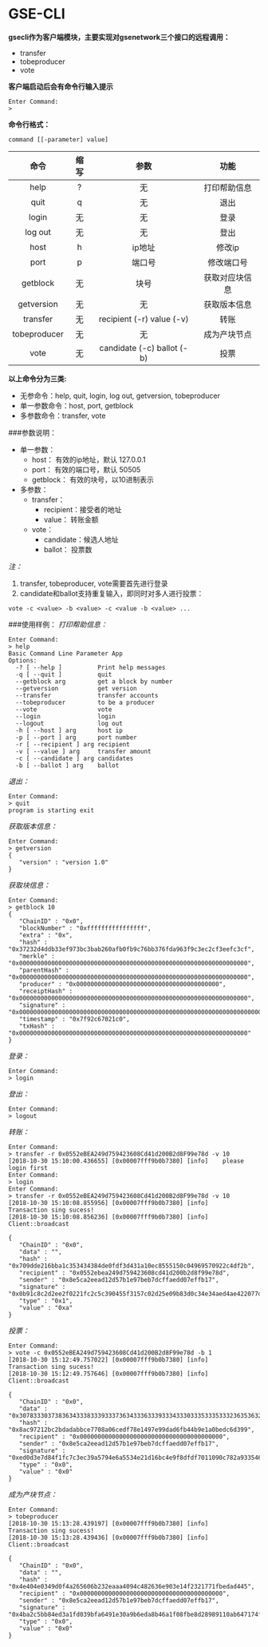 # GSE-CLI 

**gsecli作为客户端模块，主要实现对gsenetwork三个接口的远程调用：**  
* transfer   
* tobeproducer   
* vote

**客户端启动后会有命令行输入提示**
```
Enter Command:
> 
```
**命令行格式：**
```
command [[-parameter] value]
```
| 命令 | 缩写 | 参数 | 功能 |
|:---:|:-----:| :----:| :----:|
| help | ? | 无 | 打印帮助信息 |
| quit | q | 无 | 退出 |
| login | 无 | 无 | 登录 |
| log out | 无 | 无 | 登出 |
| host | h | ip地址 | 修改ip |
| port | p | 端口号 | 修改端口号 | 
| getblock | 无 | 块号 | 获取对应块信息 |
| getversion | 无 | 无 | 获取版本信息 |
| transfer | 无 | recipient (-r) value (-v) | 转账 |
| tobeproducer | 无 | 无 | 成为产块节点 |
| vote | 无 | candidate (-c) ballot (-b) | 投票|
 
 **以上命令分为三类:**   
 * 无参命令：help, quit, login, log out, getversion, tobeproducer  
 * 单一参数命令：host, port, getblock  
 * 多参数命令：transfer, vote
 
 ###参数说明：
 * 单一参数：
    * host： 有效的ip地址，默认 127.0.0.1
    * port： 有效的端口号，默认 50505
    * getblock： 有效的块号，以10进制表示
 * 多参数：
    * transfer：
        * recipient：接受者的地址
        * value： 转账金额
    * vote：
        * candidate：候选人地址
        * ballot： 投票数
 
*注：*  
1. transfer, tobeproducer, vote需要首先进行登录  
2. candidate和ballot支持重复输入，即同时对多人进行投票：  
```
vote -c <value> -b <value> -c <value -b <value> ...
```
 ###使用样例：
 *打印帮助信息：*
 ```aidl
Enter Command:
> help
Basic Command Line Parameter App
Options:
  -? [ --help ]          Print help messages
  -q [ --quit ]          quit
  --getblock arg         get a block by number
  --getversion           get version
  --transfer             transfer accounts
  --tobeproducer         to be a producer
  --vote                 vote
  --login                login
  --logout               log out
  -h [ --host ] arg      host ip
  -p [ --port ] arg      port number
  -r [ --recipient ] arg recipient
  -v [ --value ] arg     transfer amount
  -c [ --candidate ] arg candidates
  -b [ --ballot ] arg    ballot
```
*退出：*
```aidl
Enter Command:
> quit
program is starting exit
```
*获取版本信息：*
```aidl
Enter Command:
> getversion
{
   "version" : "version 1.0"
}
```
*获取块信息：*
```aidl
Enter Command:
> getblock 10
{
   "ChainID" : "0x0",
   "blockNumber" : "0xffffffffffffffff",
   "extra" : "0x",
   "hash" : "0x37232d4ddb33ef973bc3bab260afb0fb9c76bb376fda963f9c3ec2cf3eefc3cf",
   "merkle" : "0x0000000000000000000000000000000000000000000000000000000000000000",
   "parentHash" : "0x0000000000000000000000000000000000000000000000000000000000000000",
   "producer" : "0x0000000000000000000000000000000000000000",
   "receiptHash" : "0x0000000000000000000000000000000000000000000000000000000000000000",
   "signature" : "0x0000000000000000000000000000000000000000000000000000000000000000000000000000000000000000000000000000000000000000000000000000000000",
   "timestamp" : "0x7f92c67021c0",
   "txHash" : "0x0000000000000000000000000000000000000000000000000000000000000000"
}
```
*登录：*
```aidl
Enter Command:
> login
```
*登出：*
```aidl
Enter Command:
> logout
```
*转账：*
```aidl
Enter Command:
> transfer -r 0x0552eBEA249d759423608Cd41d200B2d8F99e78d -v 10
[2018-10-30 15:10:00.436655] [0x00007fff9b0b7380] [info]    please login first
Enter Command:
> login
Enter Command:
> transfer -r 0x0552eBEA249d759423608Cd41d200B2d8F99e78d -v 10
[2018-10-30 15:10:08.855956] [0x00007fff9b0b7380] [info]    Transaction sing sucess!
[2018-10-30 15:10:08.856236] [0x00007fff9b0b7380] [info]    Client::broadcast

{
   "ChainID" : "0x0",
   "data" : "",
   "hash" : "0x709dde216bba1c353434384de0fdf3d431a10ec8555150c04969570922c4df2b",
   "recipient" : "0x0552ebea249d759423608cd41d200b2d8f99e78d",
   "sender" : "0x8e5ca2eead12d57b1e97beb7dcffaedd07effb17",
   "signature" : "0x0b91c8c2d2ee2f0221fc2c5c390455f3157c02d25e09b83d0c34e34aed4ae422077d3aa98d3c5ab74cdb5f8b97a4fc1f61b7ab9e7c1c5341b4a3ae5ae595cd8b01",
   "type" : "0x1",
   "value" : "0xa"
}
```
*投票：*
```aidl
Enter Command:
> vote -c 0x0552eBEA249d759423608Cd41d200B2d8F99e78d -b 1
[2018-10-30 15:12:49.757022] [0x00007fff9b0b7380] [info]    Transaction sing sucess!
[2018-10-30 15:12:49.757646] [0x00007fff9b0b7380] [info]    Client::broadcast

{
   "ChainID" : "0x0",
   "data" : "0x30783330373836343338333933373634333633393334333033353335333236353632363536313332333433393634333733353339333433323333333633303338363336343334333136343332333033303632333236343338363633393339363533373338363433303331",
   "hash" : "0x8ac97212bc2bdadabbce7708a06cedf78e1497e99dad6fb44b9e1a0bedc6d399",
   "recipient" : "0x0000000000000000000000000000000000000000",
   "sender" : "0x8e5ca2eead12d57b1e97beb7dcffaedd07effb17",
   "signature" : "0xed0d3e7d84f1fc7c3ec39a5794e6a5534e21d16bc4e9f8dfdf7011090c782a93354669610ae06c3adae2586681dfab357224cef758ff165984b5a5026bf0e4ff01",
   "type" : "0x0",
   "value" : "0x0"
}

```
*成为产块节点：*
```aidl
Enter Command:
> tobeproducer
[2018-10-30 15:13:28.439197] [0x00007fff9b0b7380] [info]    Transaction sing sucess!
[2018-10-30 15:13:28.439436] [0x00007fff9b0b7380] [info]    Client::broadcast

{
   "ChainID" : "0x0",
   "data" : "",
   "hash" : "0x4e404e0349d0f4a265606b232eaaa4094c482636e903e14f2321771fbedad445",
   "recipient" : "0x0000000000000000000000000000000000000000",
   "sender" : "0x8e5ca2eead12d57b1e97beb7dcffaedd07effb17",
   "signature" : "0x4ba2c5bb84ed3a1fd039bfa6491e30a9b6eda8b46a1f08fbe8d28989110ab647174fbdeacff4bb9fecd02abc83fd4ca957dea0199cc60b79769513cce3c4ab8600",
   "type" : "0x0",
   "value" : "0x0"
}

```